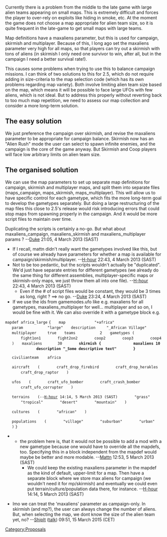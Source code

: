 Currently there is a problem from the middle to the late game with large
alien teams appearing on small maps. This is extremely difficult and
forces the player to over-rely on exploits like hiding in smoke, etc. At
the moment the game does not choose a map appropriate for alien team
size, so it is quite frequent in the late-game to get small maps with
large teams.

Map definitions have a maxaliens parameter, but this is used for
campaign, skirmish and multiplayer. Because of this, I long ago set the
maxaliens parameter very high for all maps, so that players can try out
a skirmish with tons of aliens (in skirmish I only need one survivor to
win, after all, but in the campaign I need a better survival rate!).

This causes some problems when trying to use this to balance campaign
missions. I can think of two solutions to this for 2.5, which do not
require adding in size-criteria to the map selection code (which has its
own problems regarding map variety). Both involve limiting alien team
size based on the map, which means it will be possible to face large
UFOs with few aliens, which is not ideal. But to address this properly
without reverting back to too much map repetition, we need to assess our
map collection and consider a more long-term solution.

## The easy solution

We just preference the campaign over skirmish, and revise the maxaliens
parameter to be appropriate for campaign balance. Skirmish now has an
"Alien Rush" mode the user can select to spawn infinite enemies, and the
campaign is the core of the game anyway. But Skirmish and Coop players
will face low arbitrary limits on alien team size.

## The organised solution

We can use the map parameters to set up separate map definitions for
campaign, skirmish and multiplayer maps, and split them into separate
files (maps_campaign, maps_skirmish, maps_multiplayer). This will allow
us to have specific control for each gametype, which fits the more
long-term goal to develop the gametypes separately. But doing a large
restructuring of the map files this close to 2.5's release would risk
introducing errors that could stop maps from spawning properly in the
campaign. And it would be more script files to maintain over time.

Duplicating the scripts is certainly a no-go. But what about
maxaliens_campaign, maxaliens_skirmish and maxaliens_multiplayer params
? --[Duke](User:Duke "wikilink") 21:05, 4 March 2013 (SAST)

- If I recall, mattn didn't really want the gametypes involved like
  this, but of course we already have parameters for whether a map is
  available for campaign/skirmish/multiplayer.
  --[H-hour](User:H-hour "wikilink") 22:43, 4 March 2013 (SAST)
- Not to be too pedantic, but the scripts wouldn't actually be
  "duplicated". We'd just have separate entries for different gametypes
  (we already do the same thing for different assemblies,
  multiplayer-specific maps or skirmish-only maps, we just throw them
  all into one file). --[H-hour](User:H-hour "wikilink") 22:43, 4 March
  2013 (SAST)
  - Even if the \# of script files would be constant, they would be 3
    times as long, right ? ==\> no go. --[Duke](User:Duke "wikilink")
    23:24, 4 March 2013 (SAST)
- If we use the ids from gamemodes.ufo like e.g. maxaliens for all
  gametypes, maxaliens_multiplayer for well... multiplayer and so on, I
  would be fine with it. We can also override it with a gametype block
  e.g.

`mapdef africa_large`
`{`
`   map             "+africa"`
`   param           "large"`
`   description     "_African Village"`
`   multiplayer     true`
`   teams           2`
`   gametypes (`
`       fight1on1`
`       fight2on2`
`       coop2`
`       coop3`
`       coop4`
`   )`
`   maxaliens       30`
`       `**`skirmish {`**
`              `**`maxaliens 10`**
`              `**`description "_Some descriptive text"`**
`       `**`}`**

`   civilianteam    africa`

`   aircraft`
`   (`
`       craft_drop_firebird`
`       craft_drop_herakles`
`       craft_drop_raptor`
`   )`

`   ufos`
`   (`
`       craft_ufo_bomber`
`       craft_crash_bomber`
`       craft_ufo_corrupter`
`   )`

`   terrains`
`   (--`[`H-hour`](User:H-hour "wikilink")` 14:14, 5 March 2013 (SAST)`
`       "grass"`
`       "tropical"`
`       "desert"`
`       "mountain"`
`   )`

`   cultures`
`   (`
`       "african"`
`   )`

`   populations`
`   (`
`       "village"`
`       "suburban"`
`       "urban"`
`   )`
`}`

- - the problem here is, that it would not be possible to add a mod with
    a new gametype because one would have to override all the mapdefs,
    too. Specifying this in a block independent from the mapdef would
    maybe be better and more modable. --[Mattn](User:Mattn "wikilink")
    12:53, 5 March 2013 (SAST)
    - We could keep the existing maxaliens parameter in the mapdef as
      the kind of default, upper-limit for a map. Then have a separate
      block where we store max aliens for campaign (we wouldn't need it
      for mp/skirmish) and eventually we could even put
      terrain/culture/population data there, for instance.
      --[H-hour](User:H-hour "wikilink") 14:14, 5 March 2013 (SAST)

<!-- -->

- Imo we can treat the 'maxaliens' parameter as campaign-only. In
  skirmish (and mp?), the user can always change the number of aliens.
  But, when selecting the map, we dont know the size of the alien team
  yet, no? --[ShipIt](User:ShipIt "wikilink")
  ([talk](User_talk:ShipIt "wikilink")) 09:51, 15 March 2015 (CET)

[Category:Proposals](Category:Proposals "wikilink")